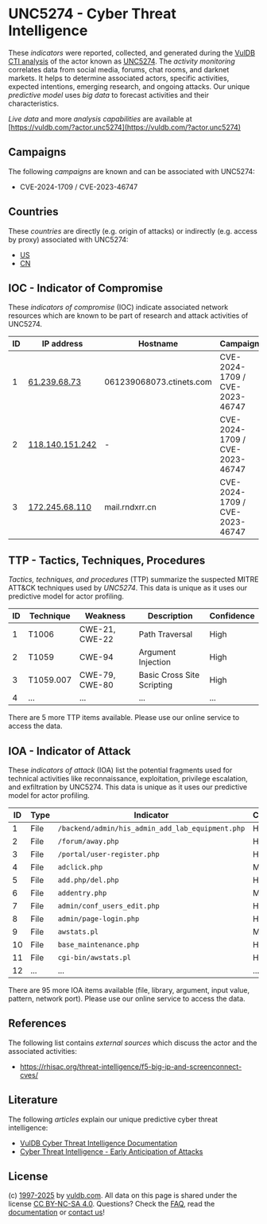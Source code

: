 # UNC5274 - Cyber Threat Intelligence

These _indicators_ were reported, collected, and generated during the [VulDB CTI analysis](https://vuldb.com/?kb.cti) of the actor known as [UNC5274](https://vuldb.com/?actor.unc5274). The _activity monitoring_ correlates data from social media, forums, chat rooms, and darknet markets. It helps to determine associated actors, specific activities, expected intentions, emerging research, and ongoing attacks. Our unique _predictive model_ uses _big data_ to forecast activities and their characteristics.

_Live data_ and more _analysis capabilities_ are available at [https://vuldb.com/?actor.unc5274](https://vuldb.com/?actor.unc5274)

## Campaigns

The following _campaigns_ are known and can be associated with UNC5274:

* CVE-2024-1709 / CVE-2023-46747

## Countries

These _countries_ are directly (e.g. origin of attacks) or indirectly (e.g. access by proxy) associated with UNC5274:

* [US](https://vuldb.com/?country.us)
* [CN](https://vuldb.com/?country.cn)

## IOC - Indicator of Compromise

These _indicators of compromise_ (IOC) indicate associated network resources which are known to be part of research and attack activities of UNC5274.

ID | IP address | Hostname | Campaign | Confidence
-- | ---------- | -------- | -------- | ----------
1 | [61.239.68.73](https://vuldb.com/?ip.61.239.68.73) | 061239068073.ctinets.com | CVE-2024-1709 / CVE-2023-46747 | High
2 | [118.140.151.242](https://vuldb.com/?ip.118.140.151.242) | - | CVE-2024-1709 / CVE-2023-46747 | High
3 | [172.245.68.110](https://vuldb.com/?ip.172.245.68.110) | mail.rndxrr.cn | CVE-2024-1709 / CVE-2023-46747 | High

## TTP - Tactics, Techniques, Procedures

_Tactics, techniques, and procedures_ (TTP) summarize the suspected MITRE ATT&CK techniques used by _UNC5274_. This data is unique as it uses our predictive model for actor profiling.

ID | Technique | Weakness | Description | Confidence
-- | --------- | -------- | ----------- | ----------
1 | T1006 | CWE-21, CWE-22 | Path Traversal | High
2 | T1059 | CWE-94 | Argument Injection | High
3 | T1059.007 | CWE-79, CWE-80 | Basic Cross Site Scripting | High
4 | ... | ... | ... | ...

There are 5 more TTP items available. Please use our online service to access the data.

## IOA - Indicator of Attack

These _indicators of attack_ (IOA) list the potential fragments used for technical activities like reconnaissance, exploitation, privilege escalation, and exfiltration by UNC5274. This data is unique as it uses our predictive model for actor profiling.

ID | Type | Indicator | Confidence
-- | ---- | --------- | ----------
1 | File | `/backend/admin/his_admin_add_lab_equipment.php` | High
2 | File | `/forum/away.php` | High
3 | File | `/portal/user-register.php` | High
4 | File | `adclick.php` | Medium
5 | File | `add.php/del.php` | High
6 | File | `addentry.php` | Medium
7 | File | `admin/conf_users_edit.php` | High
8 | File | `admin/page-login.php` | High
9 | File | `awstats.pl` | Medium
10 | File | `base_maintenance.php` | High
11 | File | `cgi-bin/awstats.pl` | High
12 | ... | ... | ...

There are 95 more IOA items available (file, library, argument, input value, pattern, network port). Please use our online service to access the data.

## References

The following list contains _external sources_ which discuss the actor and the associated activities:

* https://rhisac.org/threat-intelligence/f5-big-ip-and-screenconnect-cves/

## Literature

The following _articles_ explain our unique predictive cyber threat intelligence:

* [VulDB Cyber Threat Intelligence Documentation](https://vuldb.com/?kb.cti)
* [Cyber Threat Intelligence - Early Anticipation of Attacks](https://www.scip.ch/en/?labs.20201022)

## License

(c) [1997-2025](https://vuldb.com/?kb.changelog) by [vuldb.com](https://vuldb.com/?kb.about). All data on this page is shared under the license [CC BY-NC-SA 4.0](https://creativecommons.org/licenses/by-nc-sa/4.0/). Questions? Check the [FAQ](https://vuldb.com/?kb.faq), read the [documentation](https://vuldb.com/?kb) or [contact us](https://vuldb.com/?contact)!
